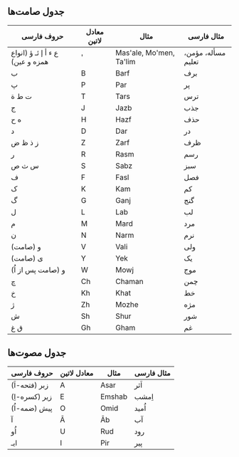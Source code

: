 جدول صامت‌ها
---------------
| حروف فارسی | معادل لاتین | مثال | مثال فارسی |
| --- | ----------- | ----- | -- |
|ع ء أ إ ئـ ؤ  (انواع همزه و عین)|  ' | Mas'ale, Mo'men, Ta'lim | مسأله، مؤمن، تعلیم| 
|ب |  B | Barf | برف| 
|پ|  P | Par | پر| 
|ت ط ة|  T | Tars | ترس| 
|ج|  J | Jazb | جذب|
|ه ح|  H | Hazf | حذف|
|د|  D | Dar | در|
|ز ذ ظ ض|  Z | Zarf | ظرف|
|ر|  R | Rasm | رسم|
|س ث ص|  S | Sabz | سبز|
|ف|  F | Fasl | فصل|
|ک|  K | Kam | کم|
|گ|  G | Ganj | گنج|
|ل|  L | Lab | لب|
|م|  M | Mard | مرد|
|ن|  N | Narm | نرم|
|و (صامت) |  V | Vali | ولی|
|ی (صامت)|  Y | Yek | یک|
|و (صامت پس از اُ)|  W | Mowj | موج|
|چ|  Ch | Chaman | چمن|
|خ|  Kh | Khat | خط|
|ژ|  Zh | Mozhe | مژه|
|ش|  Sh | Shur | شور|
|ق غ|  Gh | Gham | غم|

جدول مصوت‌‌ها 
---------------
| حروف فارسی | معادل لاتین | مثال | مثال فارسی |
| --- | ----------- | ----- | -- |
| زبر (فتحه-اَ) | A |Asar | اَثر |
| زیر (کسره-اِ) | E | Emshab | اِمشب |
| پیش (ضمه-اُ) |‌O | Omid | اُمید |
| آ | Ā |Āb | آب |
| اُو | U |Rud | رود |
| ا‌یـ | I |Pir | پیر |
